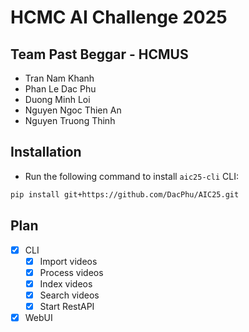 # HCMC AI Challenge 2025

## Team Past Beggar - HCMUS

- Tran Nam Khanh
- Phan Le Dac Phu
- Duong Minh Loi
- Nguyen Ngoc Thien An
- Nguyen Truong Thinh

## Installation

- Run the following command to install `aic25-cli` CLI:

```bash
pip install git+https://github.com/DacPhu/AIC25.git
```

## Plan

- [x] CLI
  - [x] Import videos
  - [x] Process videos
  - [x] Index videos
  - [x] Search videos
  - [x] Start RestAPI
- [x] WebUI
